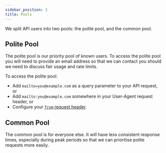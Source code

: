 ```yaml
---
sidebar_position: 3
title: Pools
---
```


We split API users into two pools: the polite pool, and the common pool.

## Polite Pool

The polite pool is our priority pool of known users. To access the polite pool you will need to provide an email address so that we can contact you should we need to discuss fair usage and rate limits.

To access the polite pool:

* Add `mailto=you@example.com` as a query parameter to your API request, or
* Add `mailto:you@example.com` somewhere in your User-Agent request header, or
* Configure your [`from` request header](https://developer.mozilla.org/en-US/docs/Web/HTTP/Reference/Headers/From).

## Common Pool

The common pool is for everyone else. It will have less consistent response times, especially during peak periods so that we can prioritise polite requests more easily.
